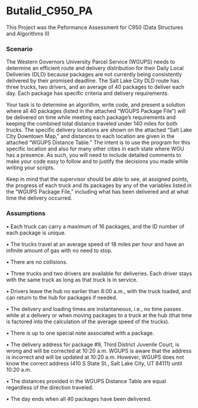 # Butalid_C950_PA
This Project was the Peformance Assessment for C950 (Data Structures and Algorithms II)

### Scenario
The Western Governors University Parcel Service (WGUPS) needs to determine an efficient route and delivery distribution for their Daily Local Deliveries (DLD) because packages are not currently being consistently delivered by their promised deadline. The Salt Lake City DLD route has three trucks, two drivers, and an average of 40 packages to deliver each day. Each package has specific criteria and delivery requirements.

Your task is to determine an algorithm, write code, and present a solution where all 40 packages (listed in the attached “WGUPS Package File”) will be delivered on time while meeting each package’s requirements and keeping the combined total distance traveled under 140 miles for both trucks. The specific delivery locations are shown on the attached “Salt Lake City Downtown Map,” and distances to each location are given in the attached “WGUPS Distance Table.” The intent is to use the program for this specific location and also for many other cities in each state where WGU has a presence. As such, you will need to include detailed comments to make your code easy to follow and to justify the decisions you made while writing your scripts.

Keep in mind that the supervisor should be able to see, at assigned points, the progress of each truck and its packages by any of the variables listed in the “WGUPS Package File,” including what has been delivered and at what time the delivery occurred.

### Assumptions
•   Each truck can carry a maximum of 16 packages, and the ID number of each package is unique.

•   The trucks travel at an average speed of 18 miles per hour and have an infinite amount of gas with no need to stop.

•   There are no collisions.

•   Three trucks and two drivers are available for deliveries. Each driver stays with the same truck as long as that truck is in service.

•   Drivers leave the hub no earlier than 8:00 a.m., with the truck loaded, and can return to the hub for packages if needed. 

•   The delivery and loading times are instantaneous, i.e., no time passes while at a delivery or when moving packages to a truck at the hub (that time is factored into the calculation of the average speed of the trucks).

•   There is up to one special note associated with a package.

•   The delivery address for package #9, Third District Juvenile Court, is wrong and will be corrected at 10:20 a.m. WGUPS is aware that the address is incorrect and will be updated at 10:20 a.m. However, WGUPS does not know the correct address (410 S State St., Salt Lake City, UT 84111) until 10:20 a.m.

•   The distances provided in the WGUPS Distance Table are equal regardless of the direction traveled.

•   The day ends when all 40 packages have been delivered.

